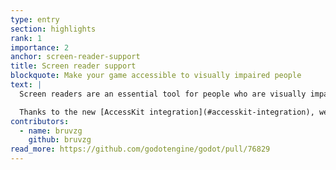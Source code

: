```yaml
---
type: entry
section: highlights
rank: 1
importance: 2
anchor: screen-reader-support
title: Screen reader support
blockquote: Make your game accessible to visually impaired people
text: |
  Screen readers are an essential tool for people who are visually impaired, illiterate, or have a learning disability.[*](https://developer.mozilla.org/en-US/docs/Glossary/Screen_reader) It enables them to understand the context that is given visually.

  Thanks to the new [AccessKit integration](#accesskit-integration), we added [`Control.accessibility_name`](https://docs.godotengine.org/en/4.5/classes/class_control.html#class-control-property-accessibility-name). This property contains the human-readable node name that is reported to assistive apps.
contributors:
  - name: bruvzg
    github: bruvzg
read_more: https://github.com/godotengine/godot/pull/76829
---
```

